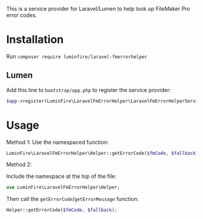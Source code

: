 This is a service provider for Laravel/Lumen to help look up FileMaker Pro error codes.

# Installation

Run `composer require luminfire/laravel-fmerrorhelper`

## Lumen

Add this line to `bootstrap/app.php` to register the service provider:

```php
$app->register(LuminFire\LaravelFmErrorHelper\LaravelFmErrorHelperServiceProvider::class);
```

# Usage

Method 1: Use the namespaced function:

```php
LuminFire\LaravelFmErrorHelper\Helper::getErrorCode($fmCode, $fallback);
```

Method 2:

Include the namespace at the top of the file:

```php
use LuminFire\LaravelFmErrorHelper\Helper;
```

Then call the `getErrorCode`/`getErrorMessage` function:
```php
Helper::getErrorCode($fmCode, $fallback);
```

